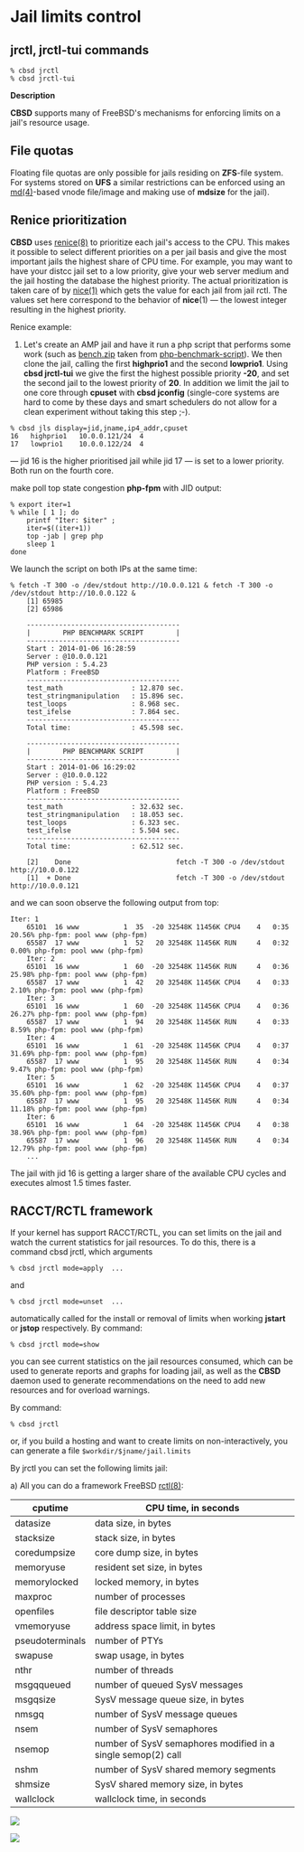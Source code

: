 # Jail limits control

## jrctl, jrctl-tui commands

```
% cbsd jrctl
% cbsd jrctl-tui
```
**Description**

**CBSD** supports many of FreeBSD's mechanisms for enforcing limits on a jail's resource usage.

## File quotas

Floating file quotas are only possible for jails residing on **ZFS**-file system. For systems stored on **UFS** a similar restrictions can be enforced using an [md(4)](https://www.freebsd.org/cgi/man.cgi?query=md)-based vnode file/image and making use of **mdsize** for the jail).

## Renice prioritization

**CBSD** uses [renice(8)](http://www.freebsd.org/cgi/man.cgi?query=renice&sektion=8) to prioritize each jail's access to the CPU. This makes it possible to select different priorities on a per jail basis and give the most important jails the highest share of CPU time. For example, you may want to have your distcc jail set to a low priority, give your web server medium and the jail hosting the database the highest priority. The actual prioritization is taken care of by [nice(1)](https://www.freebsd.org/cgi/man.cgi?query=nice) which gets the value for each jail from jail rctl. The values set here correspond to the behavior of **nice**(1) — the lowest integer resulting in the highest priority.

Renice example:

1) Let's create an AMP jail and have it run a php script that performs some work (such as [bench.zip](/files/bench.zip) taken from [php-benchmark-script](http://www.php-benchmark-script.com/)). We then clone the jail, calling the first **highprio1** and the second **lowprio1**. Using **cbsd jrctl-tui** we give the first the highest possible priority **-20**, and set the second jail to the lowest priority of **20**. In addition we limit the jail to one core through **cpuset** with **cbsd jconfig** (single-core systems are hard to come by these days and smart schedulers do not allow for a clean experiment without taking this step ;-).

```
% cbsd jls display=jid,jname,ip4_addr,cpuset
16   highprio1   10.0.0.121/24  4
17   lowprio1    10.0.0.122/24  4
```
— jid 16 is the higher prioritised jail while jid 17 — is set to a lower priority. Both run on the fourth core.

make poll top state congestion **php-fpm** with JID output:

```
% export iter=1
% while [ 1 ]; do
    printf "Iter: $iter" ;
    iter=$((iter+1))
    top -jab | grep php
    sleep 1
done
```
We launch the script on both IPs at the same time:

```
% fetch -T 300 -o /dev/stdout http://10.0.0.121 & fetch -T 300 -o /dev/stdout http://10.0.0.122 &
	[1] 65985
	[2] 65986

	--------------------------------------
	|        PHP BENCHMARK SCRIPT        |
	--------------------------------------
	Start : 2014-01-06 16:28:59
	Server : @10.0.0.121
	PHP version : 5.4.23
	Platform : FreeBSD
	--------------------------------------
	test_math                 : 12.870 sec.
	test_stringmanipulation   : 15.896 sec.
	test_loops                : 8.968 sec.
	test_ifelse               : 7.864 sec.
	--------------------------------------
	Total time:               : 45.598 sec.

	--------------------------------------
	|        PHP BENCHMARK SCRIPT        |
	--------------------------------------
	Start : 2014-01-06 16:29:02
	Server : @10.0.0.122
	PHP version : 5.4.23
	Platform : FreeBSD
	--------------------------------------
	test_math                 : 32.632 sec.
	test_stringmanipulation   : 18.053 sec.
	test_loops                : 6.323 sec.
	test_ifelse               : 5.504 sec.
	--------------------------------------
	Total time:               : 62.512 sec.

	[2]    Done                          fetch -T 300 -o /dev/stdout http://10.0.0.122
	[1]  + Done                          fetch -T 300 -o /dev/stdout http://10.0.0.121

```
and we can soon observe the following output from top:

```
Iter: 1
	65101  16 www           1  35  -20 32548K 11456K CPU4    4   0:35  20.56% php-fpm: pool www (php-fpm)
	65587  17 www           1  52   20 32548K 11456K RUN     4   0:32   0.00% php-fpm: pool www (php-fpm)
	Iter: 2
	65101  16 www           1  60  -20 32548K 11456K RUN     4   0:36  25.98% php-fpm: pool www (php-fpm)
	65587  17 www           1  42   20 32548K 11456K CPU4    4   0:33   2.10% php-fpm: pool www (php-fpm)
	Iter: 3
	65101  16 www           1  60  -20 32548K 11456K CPU4    4   0:36  26.27% php-fpm: pool www (php-fpm)
	65587  17 www           1  94   20 32548K 11456K RUN     4   0:33   8.59% php-fpm: pool www (php-fpm)
	Iter: 4
	65101  16 www           1  61  -20 32548K 11456K CPU4    4   0:37  31.69% php-fpm: pool www (php-fpm)
	65587  17 www           1  95   20 32548K 11456K RUN     4   0:34   9.47% php-fpm: pool www (php-fpm)
	Iter: 5
	65101  16 www           1  62  -20 32548K 11456K CPU4    4   0:37  35.60% php-fpm: pool www (php-fpm)
	65587  17 www           1  95   20 32548K 11456K RUN     4   0:34  11.18% php-fpm: pool www (php-fpm)
	Iter: 6
	65101  16 www           1  64  -20 32548K 11456K CPU4    4   0:38  38.96% php-fpm: pool www (php-fpm)
	65587  17 www           1  96   20 32548K 11456K RUN     4   0:34  12.79% php-fpm: pool www (php-fpm)
	...
```

The jail with jid 16 is getting a larger share of the available CPU cycles and executes almost 1.5 times faster.

## RACCT/RCTL framework

If your kernel has support RACCT/RCTL, you can set limits on the jail and watch the current statistics for jail resources. To do this, there is a command cbsd jrctl, which arguments

```
% cbsd jrctl mode=apply  ...
```
and

```
% cbsd jrctl mode=unset  ...
```
automatically called for the install or removal of limits when working **jstart** or **jstop** respectively. By command:

```
% cbsd jrctl mode=show
```
you can see current statistics on the jail resources consumed, which can be used to generate reports and graphs for loading jail, as well as the **CBSD** daemon used to generate recommendations on the need to add new resources and for overload warnings.

By command:

```
% cbsd jrctl
```
or, if you build a hosting and want to create limits on non-interactively, you can generate a file `$workdir/$jname/jail.limits`

By jrctl you can set the following limits jail:

a) All you can do a framework FreeBSD [rctl(8)](http://man.freebsd.org/rctl/8):

|cputime 	|   CPU time, in seconds|
| ---     |     ---               |
| datasize	|   data size, in bytes |
|	stacksize	|   stack size, in bytes |
| coredumpsize |  core dump size, in bytes |
|	memoryuse	|   resident set size, in bytes |
|	memorylocked	|  locked memory, in bytes |
| maxproc |	   number of processes |
|	openfiles	 |  file descriptor table size |
|	vmemoryuse	|  address space limit, in bytes |
|	pseudoterminals |  number of PTYs |
| swapuse 	|   swap usage, in bytes |
|	nthr |		   number of threads |
|	msgqqueued	|  number of queued SysV messages |
|	msgqsize	|  SysV message queue size, in bytes |
| nmsgq		|  number of SysV message queues |
|	nsem		|   number of SysV semaphores |
| nsemop	|	   number of SysV semaphores modified in a single semop(2) call |
|	nshm		|   number of SysV shared memory segments |
|	shmsize 	|   SysV shared memory size, in bytes |
|	wallclock	|   wallclock time, in seconds |

![](/img/jrctl1.png)

![](/img/jrctl2.png)

